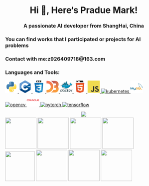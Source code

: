 <h1 align="center">Hi 👋, Here‘s Pradue Mark!</h1>
<h3 align="center">A passionate AI developer from ShangHai, China</h3>

<h3 align="left">You can find works that I participated or projects for AI problems </h3> 

<h3 align="left">Contact with me:z926409718@163.com</h3> 
<p align="left">
</p>

<h3 align="left">Languages and Tools:</h3>
<div align="center"><p align="left"> <a href="https://www.w3schools.com/cpp/" target="_blank" rel="noreferrer"> 
<img src="https://raw.githubusercontent.com/devicons/devicon/master/icons/python/python-original.svg" alt="python" width="40" height="40"/> </a> <a href="https://pytorch.org/" target="_blank" rel="noreferrer"><img src="https://raw.githubusercontent.com/devicons/devicon/master/icons/cplusplus/cplusplus-original.svg" alt="cplusplus" width="40" height="40"/> </a> <a href="https://www.w3schools.com/css/" target="_blank" rel="noreferrer"> <img src="https://raw.githubusercontent.com/devicons/devicon/master/icons/css3/css3-original-wordmark.svg" alt="css3" width="40" height="40"/> </a> <a href="https://d3js.org/" target="_blank" rel="noreferrer"> <img src="https://raw.githubusercontent.com/devicons/devicon/master/icons/d3js/d3js-original.svg" alt="d3js" width="40" height="40"/> </a> <a href="https://www.docker.com/" target="_blank" rel="noreferrer"> <img src="https://raw.githubusercontent.com/devicons/devicon/master/icons/docker/docker-original-wordmark.svg" alt="docker" width="40" height="40"/> </a> <a href="https://www.w3.org/html/" target="_blank" rel="noreferrer"> <img src="https://raw.githubusercontent.com/devicons/devicon/master/icons/html5/html5-original-wordmark.svg" alt="html5" width="40" height="40"/> </a> <a href="https://developer.mozilla.org/en-US/docs/Web/JavaScript" target="_blank" rel="noreferrer"> <img src="https://raw.githubusercontent.com/devicons/devicon/master/icons/javascript/javascript-original.svg" alt="javascript" width="40" height="40"/> </a> <a href="https://kubernetes.io" target="_blank" rel="noreferrer"> <img src="https://www.vectorlogo.zone/logos/kubernetes/kubernetes-icon.svg" alt="kubernetes" width="40" height="40"/> </a> <a href="https://www.mysql.com/" target="_blank" rel="noreferrer"> <img src="https://raw.githubusercontent.com/devicons/devicon/master/icons/mysql/mysql-original-wordmark.svg" alt="mysql" width="40" height="40"/> </a> <a href="https://opencv.org/" target="_blank" rel="noreferrer"> <img src="https://www.vectorlogo.zone/logos/opencv/opencv-icon.svg" alt="opencv" width="40" height="40"/> </a> <a href="https://www.oracle.com/" target="_blank" rel="noreferrer"> <img src="https://raw.githubusercontent.com/devicons/devicon/master/icons/oracle/oracle-original.svg" alt="oracle" width="40" height="40"/> </a> <a href="https://www.python.org" target="_blank" rel="noreferrer">  <img src="https://www.vectorlogo.zone/logos/pytorch/pytorch-icon.svg" alt="pytorch" width="40" height="40"/> </a> <a href="https://www.tensorflow.org" target="_blank" rel="noreferrer"> <img src="https://www.vectorlogo.zone/logos/tensorflow/tensorflow-icon.svg" alt="tensorflow" width="40" height="40"/> </a> </p></div>

<div align="center"> <img height="137px" src="https://github-readme-stats.vercel.app/api?username=Governeson&hide_title=true&hide_border=true&show_icons=trueline_height=21&text_color=000&icon_color=000&bg_color=0,ea6161,ffc64d,fffc4d,52fa5a&theme=graywhite" /> </div>

<img height="100" width="100" src="https://cdn.jsdelivr.net/gh/Governeson/Governeson/images/html.webp">
<img height="100" width="100" src="https://cdn.jsdelivr.net/gh/Governeson/Governeson/images/cssgif.webp">
<img height="100" width="100" src="https://cdn.jsdelivr.net/gh/Governeson/Governeson/images/vscode.webp">
<img height="100" width="100" src="https://cdn.jsdelivr.net/gh/Governeson/Governeson/images/react.webp">
<img height="95" width="95" src="https://cdn.jsdelivr.net/gh/Governeson/Governeson/images/vue.webp">
<img height="100" width="100" src="https://cdn.jsdelivr.net/gh/Governeson/Governeson/images/python.webp">
<img height="100" width="100" src="https://cdn.jsdelivr.net/gh/Governeson/Governeson/images/js.webp">
<img height="100" width="100" src="https://cdn.jsdelivr.net/gh/Governeson/Governeson/images/github.webp">

